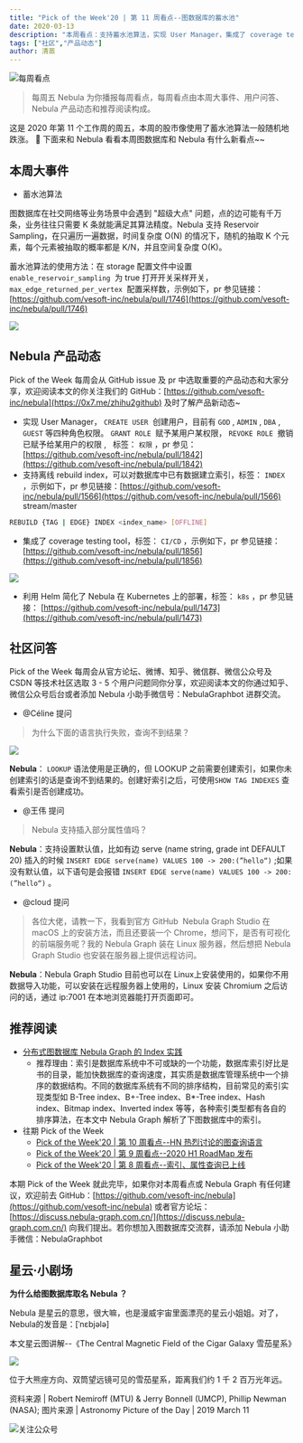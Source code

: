 ```yaml
---
title: "Pick of the Week'20 | 第 11 周看点--图数据库的蓄水池"
date: 2020-03-13
description: "本周看点：支持蓄水池算法，实现 User Manager，集成了 coverage testing tool…"
tags: ["社区","产品动态"]
author: 清蒸
---
```


![每周看点](https://nebula-blog.azureedge.net/nebula-blog/PotW.png)

> 每周五 Nebula 为你播报每周看点，每周看点由本周大事件、用户问答、Nebula 产品动态和推荐阅读构成。

这是 2020 年第 11 个工作周的周五，本周的股市像使用了蓄水池算法一般随机地跌涨。 🌝 下面来和 Nebula 看看本周图数据库和 Nebula 有什么新看点~~

## 本周大事件

- 蓄水池算法

图数据库在社交网络等业务场景中会遇到 "超级大点" 问题，点的边可能有千万条，业务往往只需要 K 条就能满足其算法精度。Nebula 支持 Reservoir Sampling，在只遍历一遍数据，时间复杂度 O(N) 的情况下，随机的抽取 K 个元素，每个元素被抽取的概率都是 K/N，并且空间复杂度 O(K)。

蓄水池算法的使用方法：在 storage 配置文件中设置 `enable_reservoir_sampling`  为 true 打开开关采样开关， `max_edge_returned_per_vertex`  配置采样数，示例如下，pr 参见链接：[https://github.com/vesoft-inc/nebula/pull/1746](https://github.com/vesoft-inc/nebula/pull/1746)

![](https://nebula-blog.azureedge.net/nebula-blog/PotW201101.png)

## Nebula 产品动态

Pick of the Week 每周会从 GitHub issue 及 pr 中选取重要的产品动态和大家分享，欢迎阅读本文的你关注我们的 GitHub：[https://github.com/vesoft-inc/nebula](https://0x7.me/zhihu2github) 及时了解产品新动态~

- 实现 User Manager， `CREATE USER`  创建用户，目前有 `GOD` , `ADMIN` , `DBA` , `GUEST` 等四种角色权限。 `GRANT ROLE`  赋予某用户某权限， `REVOKE ROLE`  撤销已赋予给某用户的权限 ,   标签： `权限` ，pr 参见：[https://github.com/vesoft-inc/nebula/pull/1842](https://github.com/vesoft-inc/nebula/pull/1842)
- 支持离线 rebuild index，可以对数据库中已有数据建立索引，标签： `INDEX` ，示例如下，pr 参见链接：[https://github.com/vesoft-inc/nebula/pull/1566](https://github.com/vesoft-inc/nebula/pull/1566)
stream/master

```bash
REBUILD {TAG | EDGE} INDEX <index_name> [OFFLINE]
```

- 集成了 coverage testing tool，标签： `CI/CD` ，示例如下，pr 参见链接： [https://github.com/vesoft-inc/nebula/pull/1856](https://github.com/vesoft-inc/nebula/pull/1856)

![](https://nebula-blog.azureedge.net/nebula-blog/PotW201102.png)

-  利用 Helm 简化了 Nebula 在 Kubernetes 上的部署，标签： `k8s` ，pr 参见链接： [https://github.com/vesoft-inc/nebula/pull/1473](https://github.com/vesoft-inc/nebula/pull/1473)

## 社区问答

Pick of the Week 每周会从官方论坛、微博、知乎、微信群、微信公众号及 CSDN 等技术社区选取 3 - 5 个用户问题同你分享，欢迎阅读本文的你通过知乎、微信公众号后台或者添加 Nebula 小助手微信号：NebulaGraphbot 进群交流。

- @Céline 提问
> 为什么下面的语言执行失败，查询不到结果？

![](https://nebula-blog.azureedge.net/nebula-blog/PotW201103.png)

**Nebula**： `LOOKUP` 语法使用是正确的，但 LOOKUP 之前需要创建索引，如果你未创建索引的话是查询不到结果的。创建好索引之后，可使用`SHOW TAG INDEXES` 查看索引是否创建成功。

- @王伟 提问
> Nebula 支持插入部分属性值吗？

**Nebula**：支持设置默认值，比如有边 serve (name string, grade int DEFAULT 20)
插入的时候 `INSERT EDGE serve(name) VALUES 100 -> 200:(”hello“)` ;如果没有默认值，以下语句是会报错 `INSERT EDGE serve(name) VALUES 100 -> 200:(”hello“)` 。

- @cloud 提问
> 各位大佬，请教一下，我看到官方 GitHub  Nebula Graph Studio 在 macOS 上的安装方法，而且还要装一个 Chrome，想问下，是否有可视化的前端服务呢？我的 Nebula Graph 装在 Linux 服务器，然后想把 Nebula Graph Studio 也安装在服务器上提供远程访问。

**Nebula**：Nebula Graph Studio 目前也可以在 Linux上安装使用的，如果你不用数据导入功能，可以安装在远程服务器上使用的，Linux 安装 Chromium 之后访问的话，通过 ip:7001 在本地浏览器能打开页面即可。

## 推荐阅读

- [分布式图数据库 Nebula Graph 的 Index 实践](https://nebula-graph.io/cn/posts/how-indexing-works-in-nebula-graph/)
  - 推荐理由：索引是数据库系统中不可或缺的一个功能，数据库索引好比是书的目录，能加快数据库的查询速度，其实质是数据库管理系统中一个排序的数据结构。不同的数据库系统有不同的排序结构，目前常见的索引实现类型如 B-Tree index、B+-Tree index、B*-Tree index、Hash index、Bitmap index、Inverted index 等等，各种索引类型都有各自的排序算法，在本文中 Nebula Graph 解析了下图数据库中的索引。
- 往期 Pick of the Week
  - [Pick of the Week'20 | 第 10 周看点--HN 热烈讨论的图查询语言](https://nebula-graph.io/cn/posts/nebula-graph-weekly-pickup-2020-03-06/)
  - [Pick of the Week'20 | 第 9 周看点--2020 H1 RoadMap 发布](https://nebula-graph.io/cn/posts/nebula-graph-weekly-pickup-2020-02-28/)
  - [Pick of the Week'20 | 第 8 周看点--索引、属性查询已上线](https://nebula-graph.io/cn/posts/nebula-graph-weekly-pickup-2020-02-21/)

本期 Pick of the Week 就此完毕，如果你对本周看点或 Nebula Graph 有任何建议，欢迎前去 GitHub：[https://github.com/vesoft-inc/nebula](https://github.com/vesoft-inc/nebula) 或者官方论坛：[https://discuss.nebula-graph.com.cn/](https://discuss.nebula-graph.com.cn/) 向我们提出。若你想加入图数据库交流群，请添加 Nebula 小助手微信：NebulaGraphbot 

## 星云·小剧场

**为什么给图数据库取名 Nebula ？**

Nebula 是星云的意思，很大嘛，也是漫威宇宙里面漂亮的星云小姐姐。对了，Nebula的发音是：[ˈnɛbjələ]

本文星云图讲解--《The Central Magnetic Field of the Cigar Galaxy 雪茄星系》

![](https://nebula-blog.azureedge.net/nebula-blog/PotW2011Nebula.png)

位于大熊座方向、双筒望远镜可见的雪茄星系，距离我们约 1 千 2 百万光年远。

资料来源 | Robert Nemiroff (MTU) & Jerry Bonnell (UMCP), Phillip Newman (NASA);
图片来源 | Astronomy Picture of the Day | 2019 March 11

![关注公众号](https://nebula-blog.azureedge.net/nebula-blog/WeChatOffical.png)
